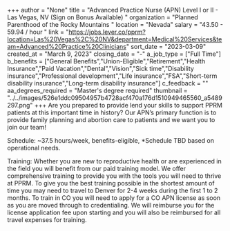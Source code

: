 +++
author = "None"
title = "Advanced Practice Nurse (APN) Level I or II - Las Vegas, NV (Sign on Bonus Available) "
organization = "Planned Parenthood of the Rocky Mountains "
location = "Nevada"
salary = "43.50 - 59.94 / hour "
link = "https://jobs.lever.co/pprm?location=Las%20Vegas%2C%20NV&department=Medical%20Services&team=Advanced%20Practice%20Clinicians"
sort_date = "2023-03-09"
created_at = "March 9, 2023"
closing_date = "-"
a_job_type = ["Full Time"]
b_benefits = ["General Benefits","Union-Eligible","Retirement","Health Insurance","Paid Vacation","Dental","Vision","Sick time","Disability insurance","Professional development","Life insurance","FSA","Short-term disability insurance","Long-term disability insurance"]
c_feedback = ""
aa_degrees_required = "Master's degree required"
thumbnail = "../../images/526e1ddc09504957b4728acf470a176d1510949465560_a5489297.png"
+++
Are you prepared to provide lend your skills to support PPRM patients at this important time in history? Our APN’s primary function is to provide family planning and abortion care to patients and we want you to join our team!

Schedule: ~37.5 hours/week, benefits-eligible,
*Schedule TBD based on operational needs.
 
Training:
Whether you are new to reproductive health or are experienced in the field you will benefit from our paid training model. We offer comprehensive training to provide you with the tools you will need to thrive at PPRM.
To give you the best training possible in the shortest amount of time you may need to travel to Denver for 2-4 weeks during the first 1 to 2 months. To train in CO you will need to apply for a CO APN license as soon as you are moved through to credentialing. We will reimburse you for the license application fee upon starting and you will also be reimbursed for all travel expenses for training.